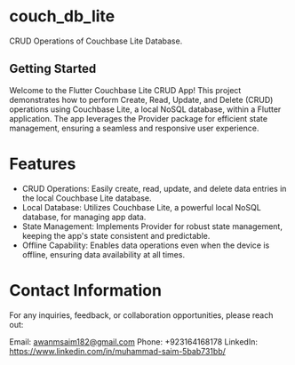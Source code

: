 # couch_db_lite

CRUD Operations of Couchbase Lite Database.

## Getting Started

Welcome to the Flutter Couchbase Lite CRUD App! This project demonstrates how to perform Create, Read, Update, and Delete (CRUD) operations using Couchbase Lite, a local NoSQL database, within a Flutter application. The app leverages the Provider package for efficient state management, ensuring a seamless and responsive user experience.

# Features
* CRUD Operations: Easily create, read, update, and delete data entries in the local Couchbase Lite database.
* Local Database: Utilizes Couchbase Lite, a powerful local NoSQL database, for managing app data.
* State Management: Implements Provider for robust state management, keeping the app's state consistent and predictable.
* Offline Capability: Enables data operations even when the device is offline, ensuring data availability at all times.

# Contact Information
For any inquiries, feedback, or collaboration opportunities, please reach out:

Email: awanmsaim182@gmail.com
Phone: +923164168178
LinkedIn: https://www.linkedin.com/in/muhammad-saim-5bab731bb/